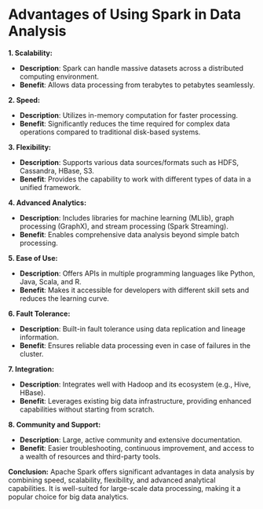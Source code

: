 # Advantages of Using Spark in Data Analysis

**1. Scalability:**
   - **Description**: Spark can handle massive datasets across a distributed computing environment.
   - **Benefit**: Allows data processing from terabytes to petabytes seamlessly.

**2. Speed:**
   - **Description**: Utilizes in-memory computation for faster processing.
   - **Benefit**: Significantly reduces the time required for complex data operations compared to traditional disk-based systems.

**3. Flexibility:**
   - **Description**: Supports various data sources/formats such as HDFS, Cassandra, HBase, S3.
   - **Benefit**: Provides the capability to work with different types of data in a unified framework.

**4. Advanced Analytics:**
   - **Description**: Includes libraries for machine learning (MLlib), graph processing (GraphX), and stream processing (Spark Streaming).
   - **Benefit**: Enables comprehensive data analysis beyond simple batch processing.

**5. Ease of Use:**
   - **Description**: Offers APIs in multiple programming languages like Python, Java, Scala, and R.
   - **Benefit**: Makes it accessible for developers with different skill sets and reduces the learning curve.

**6. Fault Tolerance:**
   - **Description**: Built-in fault tolerance using data replication and lineage information.
   - **Benefit**: Ensures reliable data processing even in case of failures in the cluster.

**7. Integration:**
   - **Description**: Integrates well with Hadoop and its ecosystem (e.g., Hive, HBase).
   - **Benefit**: Leverages existing big data infrastructure, providing enhanced capabilities without starting from scratch.

**8. Community and Support:**
   - **Description**: Large, active community and extensive documentation.
   - **Benefit**: Easier troubleshooting, continuous improvement, and access to a wealth of resources and third-party tools.

**Conclusion:**
Apache Spark offers significant advantages in data analysis by combining speed, scalability, flexibility, and advanced analytical capabilities. It is well-suited for large-scale data processing, making it a popular choice for big data analytics.

